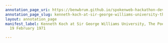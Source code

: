 ```yaml
---
annotation_page_uri: https://benwbrum.github.io/spokenweb-hackathon-development-noterms/annotations/kenneth-koch-at-sir-george-williams-university-the-poetry-series-19-february-1971-canvas-1-kenneth-koch.json
annotation_page_slug: kenneth-koch-at-sir-george-williams-university-the-poetry-series-19-february-1971-canvas-1-kenneth-koch
layout: annotation_page
manifest_label: Kenneth Koch at Sir George Williams University, The Poetry Series,
  19 February 1971

---
```

